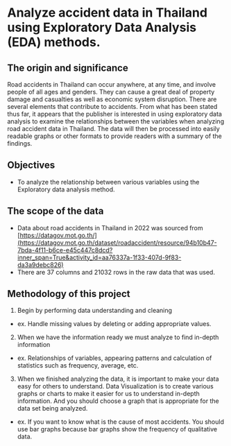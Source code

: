 # Analyze accident data in Thailand using Exploratory Data Analysis (EDA) methods.
## The origin and significance
Road accidents in Thailand can occur anywhere, at any time, and involve people of all ages and genders. They can cause a great deal of property damage and casualties as well as economic system disruption. There are several elements that contribute to accidents. From what has been stated thus far, it appears that the publisher is interested in using exploratory data analysis to examine the relationships between the variables when analyzing road accident data in Thailand. The data will then be processed into easily readable graphs or other formats to provide readers with a summary of the findings.
## Objectives
- To analyze the relationship between various variables using the Exploratory data analysis method.
## The scope of the data
- Data about road accidents in Thailand in 2022 was sourced from [https://datagov.mot.go.th/](https://datagov.mot.go.th/dataset/roadaccident/resource/94b10b47-7bda-4f11-b6ce-e45c447c8dcd?inner_span=True&activity_id=aa76337a-1f33-407d-9f83-da3a9debc826)
- There are 37 columns and 21032 rows in the raw data that was used.
## Methodology of this project
1. Begin by performing data understanding and cleaning
  - ex. Handle missing values ​​by deleting or adding appropriate values.
2. When we have the information ready we must analyze to find in-depth information
  - ex. Relationships of variables, appearing patterns and calculation of statistics such as frequency, average, etc.
3. When we finished analyzing the data, it is important to make your data easy for others to understand. Data Visualization is to create various graphs or charts to make it easier for us to understand in-depth information. And you should choose a graph that is appropriate for the data set being analyzed.
  - ex. If you want to know what is the cause of most accidents. You should use bar graphs because bar graphs show the frequency of qualitative data.
